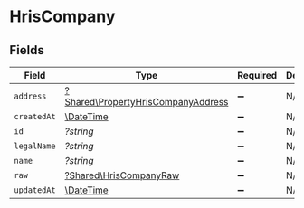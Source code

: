# HrisCompany


## Fields

| Field                                                                                   | Type                                                                                    | Required                                                                                | Description                                                                             |
| --------------------------------------------------------------------------------------- | --------------------------------------------------------------------------------------- | --------------------------------------------------------------------------------------- | --------------------------------------------------------------------------------------- |
| `address`                                                                               | [?Shared\PropertyHrisCompanyAddress](../../Models/Shared/PropertyHrisCompanyAddress.md) | :heavy_minus_sign:                                                                      | N/A                                                                                     |
| `createdAt`                                                                             | [\DateTime](https://www.php.net/manual/en/class.datetime.php)                           | :heavy_minus_sign:                                                                      | N/A                                                                                     |
| `id`                                                                                    | *?string*                                                                               | :heavy_minus_sign:                                                                      | N/A                                                                                     |
| `legalName`                                                                             | *?string*                                                                               | :heavy_minus_sign:                                                                      | N/A                                                                                     |
| `name`                                                                                  | *?string*                                                                               | :heavy_minus_sign:                                                                      | N/A                                                                                     |
| `raw`                                                                                   | [?Shared\HrisCompanyRaw](../../Models/Shared/HrisCompanyRaw.md)                         | :heavy_minus_sign:                                                                      | N/A                                                                                     |
| `updatedAt`                                                                             | [\DateTime](https://www.php.net/manual/en/class.datetime.php)                           | :heavy_minus_sign:                                                                      | N/A                                                                                     |